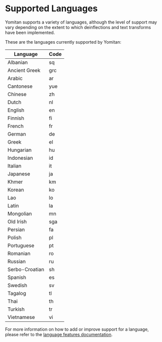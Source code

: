 # Supported Languages

Yomitan supports a variety of languages, although the level of support may vary depending on the extent to which deinflections and text transforms have been implemented.

These are the languages currently supported by Yomitan:

| Language       | Code |
| -------------- | ---- |
| Albanian       | sq   |
| Ancient Greek  | grc  |
| Arabic         | ar   |
| Cantonese      | yue  |
| Chinese        | zh   |
| Dutch          | nl   |
| English        | en   |
| Finnish        | fi   |
| French         | fr   |
| German         | de   |
| Greek          | el   |
| Hungarian      | hu   |
| Indonesian     | id   |
| Italian        | it   |
| Japanese       | ja   |
| Khmer          | km   |
| Korean         | ko   |
| Lao            | lo   |
| Latin          | la   |
| Mongolian      | mn   |
| Old Irish      | sga  |
| Persian        | fa   |
| Polish         | pl   |
| Portuguese     | pt   |
| Romanian       | ro   |
| Russian        | ru   |
| Serbo-Croatian | sh   |
| Spanish        | es   |
| Swedish        | sv   |
| Tagalog        | tl   |
| Thai           | th   |
| Turkish        | tr   |
| Vietnamese     | vi   |

For more information on how to add or improve support for a language, please refer to the [language features documentation](./development/language-features.md).
